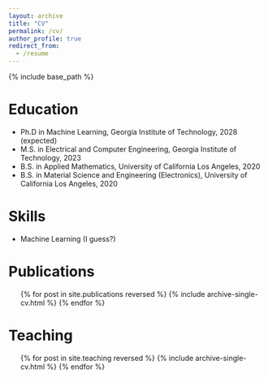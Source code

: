 ```yaml
---
layout: archive
title: "CV"
permalink: /cv/
author_profile: true
redirect_from:
  - /resume
---
```


{% include base_path %}

Education
======
* Ph.D in Machine Learning, Georgia Institute of Technology, 2028 (expected)
* M.S. in Electrical and Computer Engineering, Georgia Institute of Technology, 2023
* B.S. in Applied Mathematics, University of California Los Angeles, 2020
* B.S. in Material Science and Engineering (Electronics), University of California Los Angeles, 2020
  
  
Skills
======
* Machine Learning (I guess?)

Publications
======
  <ul>{% for post in site.publications reversed %}
    {% include archive-single-cv.html %}
  {% endfor %}</ul>
  
Teaching
======
  <ul>{% for post in site.teaching reversed %}
    {% include archive-single-cv.html %}
  {% endfor %}</ul>
  

